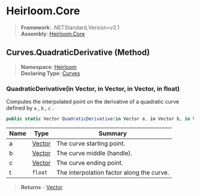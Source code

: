 # Heirloom.Core

> **Framework**: .NETStandard,Version=v2.1  
> **Assembly**: [Heirloom.Core][0]

## Curves.QuadraticDerivative (Method)

> **Namespace**: [Heirloom][0]  
> **Declaring Type**: [Curves][1]

### QuadraticDerivative(in Vector, in Vector, in Vector, in float)

Computes the interpolated point on the derivative of a quadratic curve defined by `a` , `b` , `c` .

```cs
public static Vector QuadraticDerivative(in Vector a, in Vector b, in Vector c, in float t)
```

| Name | Type        | Summary                                   |
|------|-------------|-------------------------------------------|
| a    | [Vector][2] | The curve starting point.                 |
| b    | [Vector][2] | The curve middle (handle).                |
| c    | [Vector][2] | The curve ending point.                   |
| t    | `float`     | The interpolation factor along the curve. |

> **Returns** - [Vector][2]

[0]: ../../../Heirloom.Core.md
[1]: ../Curves.md
[2]: ../Vector.md
